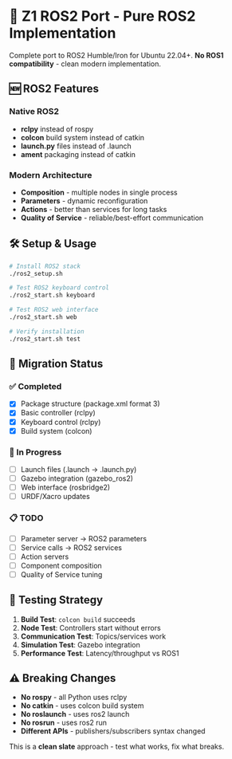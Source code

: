 # 🚀 Z1 ROS2 Port - Pure ROS2 Implementation

Complete port to ROS2 Humble/Iron for Ubuntu 22.04+. **No ROS1 compatibility** - clean modern implementation.

## 🆕 ROS2 Features

### Native ROS2
- **rclpy** instead of rospy
- **colcon** build system instead of catkin
- **launch.py** files instead of .launch
- **ament** packaging instead of catkin

### Modern Architecture
- **Composition** - multiple nodes in single process
- **Parameters** - dynamic reconfiguration
- **Actions** - better than services for long tasks
- **Quality of Service** - reliable/best-effort communication

## 🛠️ Setup & Usage

```bash
# Install ROS2 stack
./ros2_setup.sh

# Test ROS2 keyboard control
./ros2_start.sh keyboard

# Test ROS2 web interface
./ros2_start.sh web

# Verify installation
./ros2_start.sh test
```

## 🔄 Migration Status

### ✅ Completed
- [x] Package structure (package.xml format 3)
- [x] Basic controller (rclpy)
- [x] Keyboard control (rclpy)
- [x] Build system (colcon)

### 🚧 In Progress
- [ ] Launch files (.launch → .launch.py)
- [ ] Gazebo integration (gazebo_ros2)
- [ ] Web interface (rosbridge2)
- [ ] URDF/Xacro updates

### 📋 TODO
- [ ] Parameter server → ROS2 parameters
- [ ] Service calls → ROS2 services
- [ ] Action servers
- [ ] Component composition
- [ ] Quality of Service tuning

## 🧪 Testing Strategy

1. **Build Test**: `colcon build` succeeds
2. **Node Test**: Controllers start without errors
3. **Communication Test**: Topics/services work
4. **Simulation Test**: Gazebo integration
5. **Performance Test**: Latency/throughput vs ROS1

## ⚠️ Breaking Changes

- **No rospy** - all Python uses rclpy
- **No catkin** - uses colcon build system
- **No roslaunch** - uses ros2 launch
- **No rosrun** - uses ros2 run
- **Different APIs** - publishers/subscribers syntax changed

This is a **clean slate** approach - test what works, fix what breaks.